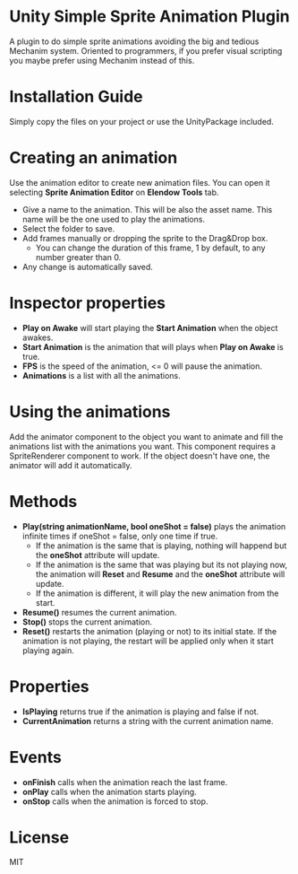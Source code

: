 # Unity Simple Sprite Animation Plugin
A plugin to do simple sprite animations avoiding the big and tedious Mechanim system. Oriented to programmers, if you prefer visual scripting you maybe prefer using Mechanim instead of this.

# Installation Guide
Simply copy the files on your project or use the UnityPackage included.

# Creating an animation
Use the animation editor to create new animation files. You can open it selecting **Sprite Animation Editor** on **Elendow Tools** tab.
- Give a name to the animation. This will be also the asset name. This name will be the one used to play the animations.
- Select the folder to save.
- Add frames manually or dropping the sprite to the Drag&Drop box.
  - You can change the duration of this frame, 1 by default, to any number greater than 0. 
- Any change is automatically saved.

# Inspector properties
- **Play on Awake** will start playing the **Start Animation** when the object awakes.
- **Start Animation** is the animation that will plays when **Play on Awake** is true.
- **FPS** is the speed of the animation, <= 0 will pause the animation.
- **Animations** is a list with all the animations.

# Using the animations
Add the animator component to the object you want to animate and fill the animations list with the animations you want. 
This component requires a SpriteRenderer component to work. If the object doesn't have one, the animator will add it automatically.

# Methods
- **Play(string animationName, bool oneShot = false)** plays the animation infinite times if oneShot = false, only one time if true.
  * If the animation is the same that is playing, nothing will happend but the **oneShot** attribute will update.
  * If the animation is the same that was playing but its not playing now, the animation will **Reset** and **Resume** and the **oneShot** attribute will update.
  * If the animation is different, it will play the new animation from the start.
- **Resume()** resumes the current animation.
- **Stop()** stops the current animation.
- **Reset()** restarts the animation (playing or not) to its initial state. If the animation is not playing, the restart will be applied only when it start playing again.

# Properties
- **IsPlaying** returns true if the animation is playing and false if not.
- **CurrentAnimation** returns a string with the current animation name.

# Events
- **onFinish** calls when the animation reach the last frame.
- **onPlay** calls when the animation starts playing.
- **onStop** calls when the animation is forced to stop.

# License
MIT
